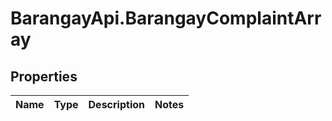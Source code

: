 # BarangayApi.BarangayComplaintArray

## Properties
Name | Type | Description | Notes
------------ | ------------- | ------------- | -------------



